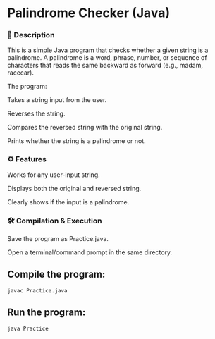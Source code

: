 # Palindrome Checker (Java)
### 📌 Description

This is a simple Java program that checks whether a given string is a palindrome.
A palindrome is a word, phrase, number, or sequence of characters that reads the same backward as forward (e.g., madam, racecar).

The program:

Takes a string input from the user.

Reverses the string.

Compares the reversed string with the original string.

Prints whether the string is a palindrome or not.

### ⚙️ Features

Works for any user-input string.

Displays both the original and reversed string.

Clearly shows if the input is a palindrome.

### 🛠️ Compilation & Execution

Save the program as Practice.java.

Open a terminal/command prompt in the same directory.

## Compile the program:
```
javac Practice.java
```
## Run the program:
```
java Practice
```
